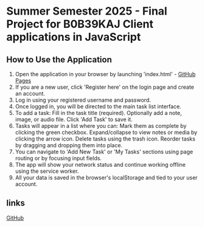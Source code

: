 # Summer Semester 2025 - Final Project for B0B39KAJ Client applications in JavaScript
## How to Use the Application
1. Open the application in your browser by launching 'index.html' - [GitHub Pages](https://kramkvol.github.io/CVUT_KAJ)
2. If you are a new user, click 'Register here' on the login page and create an account.
3. Log in using your registered username and password.
4. Once logged in, you will be directed to the main task list interface.
5. To add a task:
    Fill in the task title (required).
    Optionally add a note, image, or audio file.
    Click 'Add Task' to save it.
6. Tasks will appear in a list where you can:
    Mark them as complete by clicking the green checkbox.
    Expand/collapse to view notes or media by clicking the arrow icon.
    Delete tasks using the trash icon.
    Reorder tasks by dragging and dropping them into place.
7. You can navigate to 'Add New Task' or 'My Tasks' sections using page routing or by focusing input fields.
8. The app will show your network status and continue working offline using the service worker.
9. All your data is saved in the browser's localStorage and tied to your user account.
## links
[GitHub](https://github.com/kramkvol/CVUT_KAJ)
